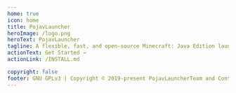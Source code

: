 ```yaml
---
home: true
icon: home
title: PojavLauncher
heroImage: /logo.png
heroText: PojavLauncher
tagline: A flexible, fast, and open-source Minecraft: Java Edition launcher for Android and iOS
actionText: Get Started →
actionLink: /INSTALL.md

copyright: false
footer: GNU GPLv3 | Copyright © 2019-present PojavLauncherTeam and Contributors
---
```


